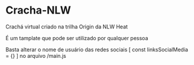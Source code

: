 # Cracha-NLW
Crachá virtual criado na trilha Origin da NLW Heat

É um tamplate que pode ser utilizado por qualquer pessoa

Basta alterar o nome de usuário das redes sociais [ const linksSocialMedia = {} ] no arquivo /main.js
